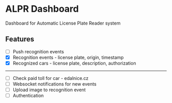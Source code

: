 # ALPR Dashboard

Dashboard for Automatic License Plate Reader system

## Features

- [ ] Push recognition events
- [x] Recognition events - license plate, origin, timestamp
- [x] Recognized cars - license plate, description, authorization

---

- [ ] Check paid toll for car - edalnice.cz
- [ ] Websocket notifications for new events
- [ ] Upload image to recognition event
- [ ] Authentication